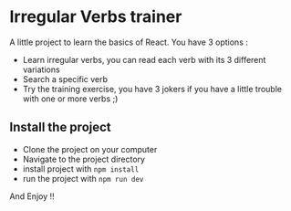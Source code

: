 # Irregular Verbs trainer

A little project to learn the basics of React. You have 3 options :

- Learn irregular verbs, you can read each verb with its 3 different variations
- Search a specific verb
- Try the training exercise, you have 3 jokers if you have a little trouble with one or more verbs ;)

## Install the project

- Clone the project on your computer
- Navigate to the project directory
- install project with ```npm install```
- run the project with ```npm run dev```

And Enjoy !!
